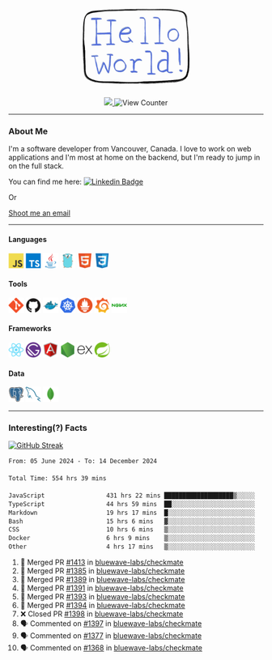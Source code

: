 <div align="center">
    <img src="./img/hello_world.webp" height="200px" width="">
    <div>
        <a href="https://www.linkedin.com/in/ajhollid">
            <img src="https://img.shields.io/badge/LinkedIn-blue"/>
        </a>
        <img src="https://komarev.com/ghpvc/?username=ajhollid&color=yellow" alt="View Counter">
    </div>
</div>

---

### About Me

I'm a software developer from Vancouver, Canada. I love to work on web applications and I'm most at home on the backend, but I'm ready to jump in on the full stack.

You can find me here: [![Linkedin Badge](https://img.shields.io/badge/-ajhollid-blue?style=flat&logo=Linkedin&logoColor=white)](https://www.linkedin.com/in/ajhollid)

Or

[Shoot me an email](mailto:ajhollid@gmail.com)

---

#### Languages

<div>
    <img src="./img/devicons/javascript-original.svg" width=30 height=30 alt="JavaScript">
    <img src="/img/devicons/typescript-original.svg" width=30 height=30 alt="TypeScript">
    <img src="./img/devicons/java-original.svg" width=30 height=30 alt="Java">
    <img src="./img/devicons/go-original.svg" width=30 height=30 alt="Golang">
    <img src="./img/devicons/html5-original.svg" width=30 height=30 alt="HTML 5">
    <img src="./img/devicons/css3-original.svg" width=30 height=30 alt="CSS 3">
</div>

#### Tools

<div>
    <img src="./img/devicons/git-original.svg" width=30 height=30 alt="Git">
    <img src="./img/devicons/github-original.svg" width=30 height=30 alt="Github">
    <img src="./img/devicons/docker-original.svg" width=30 
    height=30 alt="Docker">
    <img src="./img/devicons/kubernetes-original.svg" width=30 height=30 alt="K8">
    <img src="./img/devicons/prometheus-original.svg" width=30 height=30 alt="Prometheus">
    <img src="./img/devicons/grafana-original.svg" width=30 height=30 alt="Grafana">
    <img src="./img/devicons/nginx-original.svg" width=30 height=30 alt="Nginx">
</div>

#### Frameworks

<div>
    <img src="./img/devicons/react-original.svg" width=30 height=30 alt="React">
    <img src="./img/devicons/gatsby-original.svg" width=30 height=30 alt="Gatsby">
    <img src="./img/devicons/angularjs-original.svg" width=30 height=30 alt="AngularJS">
    <img src="./img/devicons/nodejs-original.svg" width=30 height=30 alt="NodeJS">
    <img src="./img/devicons/express-original.svg" width=30 height=30 alt="Express">
    <img src="./img/devicons/spring-original.svg" width=30 height=30 alt="Spring">
</div>

#### Data

<div>
    <img src="./img/devicons/postgresql-original.svg" width=30 height=30 alt="Postgresql">
    <img src="./img/devicons/mysql-original.svg" width=30 height=30 alt="Mysql">
    <img src="./img/devicons/mongodb-original.svg" width=30 height=30 alt="MongoDB">
</div>

---

### Interesting(?) Facts

[![GitHub Streak](http://github-readme-streak-stats.herokuapp.com?user=ajhollid)](https://git.io/streak-stats)

 <!--START_SECTION:waka-->

```txt
From: 05 June 2024 - To: 14 December 2024

Total Time: 554 hrs 39 mins

JavaScript                 431 hrs 22 mins ███████████████████▒░░░░░   77.18 %
TypeScript                 44 hrs 59 mins  ██░░░░░░░░░░░░░░░░░░░░░░░   08.05 %
Markdown                   19 hrs 17 mins  █░░░░░░░░░░░░░░░░░░░░░░░░   03.45 %
Bash                       15 hrs 6 mins   ▓░░░░░░░░░░░░░░░░░░░░░░░░   02.70 %
CSS                        10 hrs 6 mins   ▒░░░░░░░░░░░░░░░░░░░░░░░░   01.81 %
Docker                     6 hrs 9 mins    ▒░░░░░░░░░░░░░░░░░░░░░░░░   01.10 %
Other                      4 hrs 17 mins   ▒░░░░░░░░░░░░░░░░░░░░░░░░   00.77 %
```

<!--END_SECTION:waka-->


<!--START_SECTION:activity-->
1. 🎉 Merged PR [#1413](https://github.com/bluewave-labs/checkmate/pull/1413) in [bluewave-labs/checkmate](https://github.com/bluewave-labs/checkmate)
2. 🎉 Merged PR [#1385](https://github.com/bluewave-labs/checkmate/pull/1385) in [bluewave-labs/checkmate](https://github.com/bluewave-labs/checkmate)
3. 🎉 Merged PR [#1389](https://github.com/bluewave-labs/checkmate/pull/1389) in [bluewave-labs/checkmate](https://github.com/bluewave-labs/checkmate)
4. 🎉 Merged PR [#1391](https://github.com/bluewave-labs/checkmate/pull/1391) in [bluewave-labs/checkmate](https://github.com/bluewave-labs/checkmate)
5. 🎉 Merged PR [#1393](https://github.com/bluewave-labs/checkmate/pull/1393) in [bluewave-labs/checkmate](https://github.com/bluewave-labs/checkmate)
6. 🎉 Merged PR [#1394](https://github.com/bluewave-labs/checkmate/pull/1394) in [bluewave-labs/checkmate](https://github.com/bluewave-labs/checkmate)
7. ❌ Closed PR [#1398](https://github.com/bluewave-labs/checkmate/pull/1398) in [bluewave-labs/checkmate](https://github.com/bluewave-labs/checkmate)
8. 🗣 Commented on [#1397](https://github.com/bluewave-labs/checkmate/issues/1397#issuecomment-2543379461) in [bluewave-labs/checkmate](https://github.com/bluewave-labs/checkmate)
9. 🗣 Commented on [#1377](https://github.com/bluewave-labs/checkmate/issues/1377#issuecomment-2541535027) in [bluewave-labs/checkmate](https://github.com/bluewave-labs/checkmate)
10. 🗣 Commented on [#1368](https://github.com/bluewave-labs/checkmate/issues/1368#issuecomment-2541123682) in [bluewave-labs/checkmate](https://github.com/bluewave-labs/checkmate)
<!--END_SECTION:activity-->
